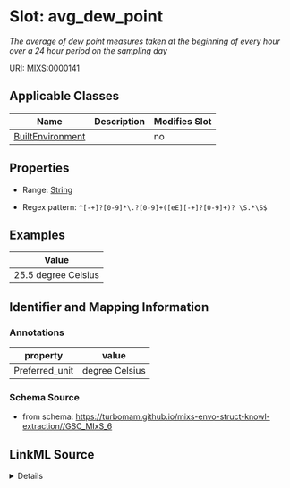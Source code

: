 # Slot: avg_dew_point


_The average of dew point measures taken at the beginning of every hour over a 24 hour period on the sampling day_



URI: [MIXS:0000141](https://w3id.org/mixs/0000141)



<!-- no inheritance hierarchy -->




## Applicable Classes

| Name | Description | Modifies Slot |
| --- | --- | --- |
[BuiltEnvironment](BuiltEnvironment.md) |  |  no  |







## Properties

* Range: [String](String.md)

* Regex pattern: `^[-+]?[0-9]*\.?[0-9]+([eE][-+]?[0-9]+)? \S.*\S$`






## Examples

| Value |
| --- |
| 25.5 degree Celsius |

## Identifier and Mapping Information





### Annotations

| property | value |
| --- | --- |
| Preferred_unit | degree Celsius |



### Schema Source


* from schema: https://turbomam.github.io/mixs-envo-struct-knowl-extraction//GSC_MIxS_6




## LinkML Source

<details>
```yaml
name: avg_dew_point
annotations:
  Preferred_unit:
    tag: Preferred_unit
    value: degree Celsius
description: The average of dew point measures taken at the beginning of every hour
  over a 24 hour period on the sampling day
title: average dew point
notes:
- average
examples:
- value: 25.5 degree Celsius
from_schema: https://turbomam.github.io/mixs-envo-struct-knowl-extraction//GSC_MIxS_6
rank: 1000
slot_uri: MIXS:0000141
multivalued: false
alias: avg_dew_point
domain_of:
- BuiltEnvironment
range: string
required: false
recommended: false
pattern: ^[-+]?[0-9]*\.?[0-9]+([eE][-+]?[0-9]+)? \S.*\S$

```
</details>